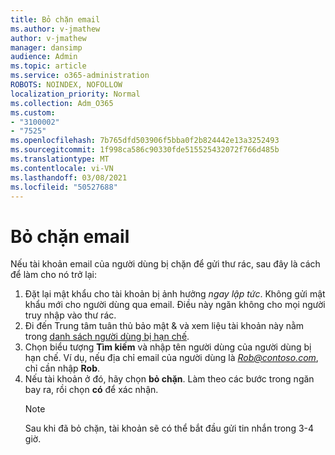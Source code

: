 ```yaml
---
title: Bỏ chặn email
ms.author: v-jmathew
author: v-jmathew
manager: dansimp
audience: Admin
ms.topic: article
ms.service: o365-administration
ROBOTS: NOINDEX, NOFOLLOW
localization_priority: Normal
ms.collection: Adm_O365
ms.custom:
- "3100002"
- "7525"
ms.openlocfilehash: 7b765dfd503906f5bba0f2b824442e13a3252493
ms.sourcegitcommit: 1f998ca586c90330fde515525432072f766d485b
ms.translationtype: MT
ms.contentlocale: vi-VN
ms.lasthandoff: 03/08/2021
ms.locfileid: "50527688"
---
```

# <a name="unblock-email"></a>Bỏ chặn email

Nếu tài khoản email của người dùng bị chặn để gửi thư rác, sau đây là cách để làm cho nó trở lại:

1. Đặt lại mật khẩu cho tài khoản bị ảnh hưởng *ngay lập tức*. Không gửi mật khẩu mới cho người dùng qua email. Điều này ngăn không cho mọi người truy nhập vào thư rác.
2. Đi đến Trung tâm tuân thủ bảo mật & và xem liệu tài khoản này nằm trong [danh sách người dùng bị hạn chế](https://protection.office.com/#/restrictedusers).
3. Chọn biểu tượng **Tìm kiếm** và nhập tên người dùng của người dùng bị hạn chế. Ví dụ, nếu địa chỉ email của người dùng là *Rob@contoso.com*, chỉ cần nhập **Rob**.
4. Nếu tài khoản ở đó, hãy chọn **bỏ chặn**. Làm theo các bước trong ngăn bay ra, rồi chọn **có** để xác nhận.  
    > [!NOTE]
    > Sau khi đã bỏ chặn, tài khoản sẽ có thể bắt đầu gửi tin nhắn trong 3-4 giờ.
